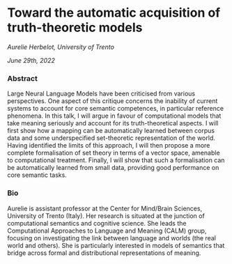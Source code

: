# Toward the automatic acquisition of truth-theoretic models

*Aurelie Herbelot, University of Trento*

*June 29th, 2022*

### Abstract

Large Neural Language Models have been criticised from various perspectives. One aspect of this critique concerns the inability of current systems to account for core semantic competences, in particular reference phenomena. In this talk, I will argue in favour of computational models that take meaning seriously and account for its truth-theoretical aspects. I will first show how a mapping can be automatically learned between corpus data and some underspecified set-theoretic representation of the world. Having identified the limits of this approach, I will then propose a more complete formalisation of set theory in terms of a vector space, amenable to computational treatment. Finally, I will show that such a formalisation can be automatically learned from small data, providing good performance on core semantic tasks.


### Bio

Aurelie is assistant professor at the Center for Mind/Brain Sciences, University of Trento (Italy). Her research is situated at the junction of computational semantics and cognitive science. She leads the Computational Approaches to Language and Meaning (CALM) group, focusing on investigating the link between language and worlds (the real world and others). She is particularly interested in models of semantics that bridge across formal and distributional representations of meaning.
